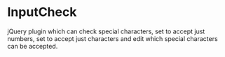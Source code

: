 # InputCheck
jQuery plugin which can check special characters, set to accept just numbers, set to accept just characters and edit which special characters can be accepted.
